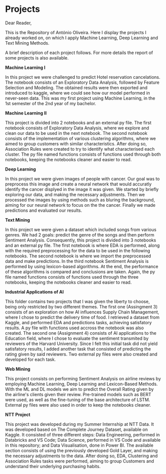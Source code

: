 # Projects

Dear Reader,

This is the Repository of António Oliveira. Here I display the projects I already worked on, on which I apply Machine Learning, Deep Learning and Text Mining Methods.

A brief description of each project follows. For more details the report of some projects is also available.

**Machine Learning I**

In this project we were challenged to predict Hotel reservation cancelations. The notebook consists of an Exploratory Data Analysis, followed by Feature Selection and Modeling. The obtained results were then exported and introduced to kaggle, where we could see how our model performed in never-seen data. This was my first project using Machine Learning, in the 1st semester of the 2nd year of my bachelor.

**Machine Learning II**

This project is divided into 2 notebooks and an external py file. The first notebook consists of Exploratory Data Analysis, where we explore and clean our data to be used in the next notebook. The second notebook consists of the implementation of various clustering algorithms, where we aimed to group customers with similar characteristics. After doing so, Association Rules were created to try to identify what characterised each cluster. The py file named functions consists of functions used through both notebooks, keeping the notebooks cleaner and easier to read.

**Deep Learning**

In this project we were given images of people with cancer. Our goal was to preprocess this image and create a neural network that would accuratly identify the cancer displyed in the image it was given. We started by briefly exploring our data, and making the necessary adjustments. Then we processed the images by using methods such as bluring the background, aiming for our neural network to focus on the the cancer. Finally we made predictions and evaluated our results.

**Text Mining**

In this project we were given a dataset which included songs from various genres. We had 2 goals: predict the genre of the songs and then perform Sentiment Analysis. Consequently, this project is divided into 3 notebooks and an external py file. The first notebook is where EDA is performed, along with the required preprocessing for the data to be used in the following notebooks. The second notebook is where we import the preprocessed data and make predictions. In the third notebook Sentiment Analysis is performed by using lexicon-based algorithms. At the end, the performance of these algorithms is compared and conclusions are taken. Again, the py file named functions consists of functions used through the three notebooks, keeping the notebooks cleaner and easier to read.

**Industrial Applications of AI**

This folder contains two projects that I was given the liberty to choose, being only restricted by two different themes. The first one 
(Assingment 3) consists of an exploration on how AI influences Supply Chain Management, where I chose to predict the delivery time of food. I retrieved a dataset from Kaggle, and performed EDA and predictions tasks, achieving satisfatory results. A py file with functions used accross the notebook was also created.
The second one (Assignment 4) consists of AI applications to the Education field, where I chose to evaluate the sentiment transmited by reviewers of the Harvard University. Since I felt this initial task did not yield satisfatory results, I added another task that consisted of predicting the rating given by said reviewers. Two external py files were also created and developed for each task.

**Web Mining**

This project consists on performing Sentiment Analysis on airline reviews by employing Machine Learning, Deep Learning and Lexicon-Based Methods. With the ML and DL models we aim to predict the Overall Rating given by the airline's clients given their review. Pre-trained models such as BERT were used, as well as the fine-tuning of the base architecture of LSTM. External py files were also used in order to keep the notebooks cleaner.

**NTT Project**

This project was developed during my Summer Internship at NTT Data. It was developed based on The Complete Journey Dataset, available on Kaggle. It consisted of three different steps: Data Engineering, performed in Databricks and VS Code; Data Science, performed in VS Code and available in this repository; and Data Visualisation, done in Power BI. The available section consists of using the previously developed Gold Layer, and making the necessary adjustments to the data. After doing so, EDA, Clustering and Association Rules tasks were performed, aiming to group Customers and understand their underlying purchasing habits.